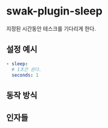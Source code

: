 # swak-plugin-sleep

지정된 시간동안 테스크를 기다리게 한다.

## 설정 예시

```yml
- sleep:
  # 1초간 쉰다.
  seconds: 1
```

## 동작 방식

## 인자들
